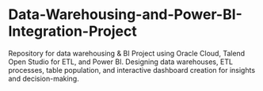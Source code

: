 # Data-Warehousing-and-Power-BI-Integration-Project
Repository for data warehousing &amp; BI Project using Oracle Cloud, Talend Open Studio for ETL, and Power BI. Designing data warehouses, ETL processes, table population, and interactive dashboard creation for insights and decision-making.
